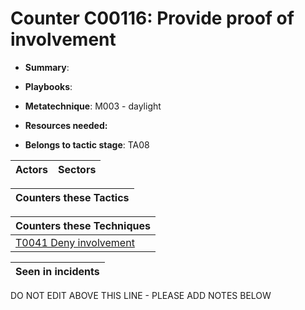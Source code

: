 # Counter C00116: Provide proof of involvement

* **Summary**: 

* **Playbooks**: 

* **Metatechnique**: M003 - daylight

* **Resources needed:** 

* **Belongs to tactic stage**: TA08


| Actors | Sectors |
| ------ | ------- |



| Counters these Tactics |
| ---------------------- |



| Counters these Techniques |
| ------------------------- |
| [T0041 Deny involvement](../techniques/T0041.md) |



| Seen in incidents |
| ----------------- |


DO NOT EDIT ABOVE THIS LINE - PLEASE ADD NOTES BELOW